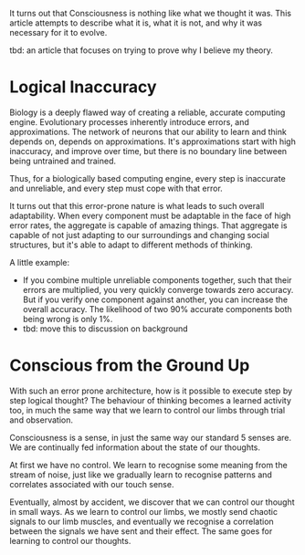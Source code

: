 It turns out that Consciousness is nothing like what we thought it was. This article attempts to describe what it is, what it is not, and why it was necessary for it to evolve.

tbd: an article that focuses on trying to prove why I believe my theory. 

# Logical Inaccuracy
Biology is a deeply flawed way of creating a reliable, accurate computing engine. Evolutionary processes inherently introduce errors, and approximations. The network of neurons that our ability to learn and think depends on, depends on approximations. It's approximations start with high inaccuracy, and improve over time, but there is no boundary line between being untrained and trained. 

Thus, for a biologically based computing engine, every step is inaccurate and unreliable, and every step must cope with that error. 

It turns out that this error-prone nature is what leads to such overall adaptability. When every component must be adaptable in the face of high error rates, the aggregate is capable of amazing things. That aggregate is capable of not just adapting to our surroundings and changing social structures, but it's able to adapt to different methods of thinking. 

A little example:
* If you combine multiple unreliable components together, such that their errors are multiplied, you very quickly converge towards zero accuracy. But if you verify one component against another, you can increase the overall accuracy. The likelihood of two 90% accurate components both being wrong is only 1%.
* tbd: move this to discussion on background

# Conscious from the Ground Up
With such an error prone architecture, how is it possible to execute step by step logical thought? The behaviour of thinking becomes a learned activity too, in much the same way that we learn to control our limbs through trial and observation.

Consciousness is a sense, in just the same way our standard 5 senses are. We are continually fed information about the state of our thoughts. 

At first we have no control. We learn to recognise some meaning from the stream of noise, just like we gradually learn to recognise patterns and correlates associated with our touch sense.

Eventually, almost by accident, we discover that we can control our thought in small ways. As we learn to control our limbs, we mostly send chaotic signals to our limb muscles, and eventually we recognise a correlation between the signals we have sent and their effect. The same goes for learning to control our thoughts. 